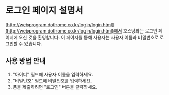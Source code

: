 # 로그인 페이지 설명서

[http://webprogram.dothome.co.kr/login/login.html](http://webprogram.dothome.co.kr/login/login.html)에서 호스팅되는 로그인 페이지에 오신 것을 환영합니다. 이 페이지를 통해 사용자는 사용자 이름과 비밀번호로 로그인할 수 있습니다.

## 사용 방법 안내

1. "아이디" 필드에 사용자 이름을 입력하세요.
2. "비밀번호" 필드에 비밀번호를 입력하세요.
3. 폼을 제출하려면 "로그인" 버튼을 클릭하세요.
